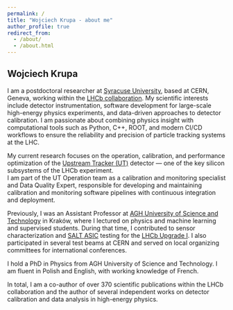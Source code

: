 ```yaml
---
permalink: /
title: "Wojciech Krupa - about me"
author_profile: true
redirect_from: 
  - /about/
  - /about.html
---
```


## Wojciech Krupa

I am a postdoctoral researcher at [Syracuse University](https://hep.syr.edu/quark-flavor-physics/people/), based at CERN, Geneva, working within the [LHCb collaboration](https://arxiv.org/abs/2305.10515). My scientific interests include detector instrumentation, software development for large-scale high-energy physics experiments, and data-driven approaches to detector calibration.  I am passionate about combining physics insight with computational tools such as Python, C++, ROOT, and modern CI/CD workflows to ensure the reliability and precision of particle tracking systems at the LHC.

My current research focuses on the operation, calibration, and performance optimization of the [Upstream Tracker (UT)](https://www.researchgate.net/publication/344795457_The_LHCb_Upstream_Tracker_Upgrade) detector — one of the key silicon subsystems of the LHCb experiment.  
I am part of the UT Operation team as a calibration and monitoring specialist and Data Quality Expert, responsible for developing and maintaining calibration and monitoring software pipelines with continuous integration and deployment.

Previously, I was an Assistant Professor at [AGH University of Science and Technology](https://koidc.agh.edu.pl/) in Kraków, where I lectured on physics and machine learning and supervised students. During that time, I contributed to sensor characterization and [SALT ASIC](https://www.mdpi.com/1424-8220/22/1/107) testing for the [LHCb Upgrade I](https://arxiv.org/abs/2305.10515). I also participated in several test beams at CERN and served on local organizing committees for international conferences.

I hold a PhD in Physics from AGH University of Science and Technology. I am fluent in Polish and English, with working knowledge of French.

In total, I am a co-author of over 370 scientific publications within the LHCb collaboration and the author of several independent works on detector calibration and data analysis in high-energy physics.

